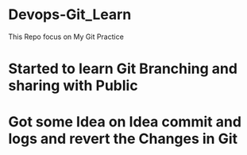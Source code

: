 # Devops-Git_Learn
This Repo focus on My Git Practice
# Started to learn Git Branching and sharing with Public
# Got some Idea on Idea commit and logs and revert the Changes in Git

